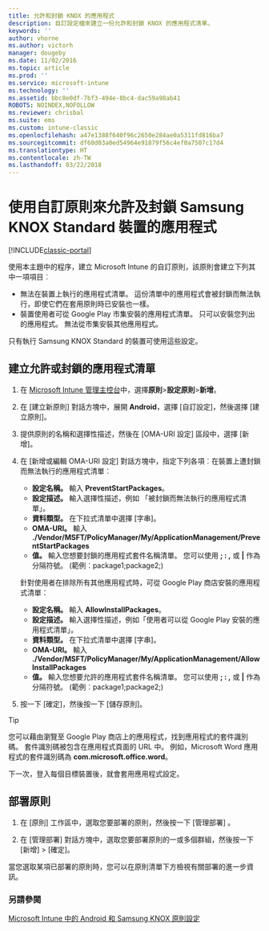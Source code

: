 ```yaml
---
title: 允許和封鎖 KNOX 的應用程式
description: 自訂設定檔來建立一份允許和封鎖 KNOX 的應用程式清單。
keywords: ''
author: vhorne
ms.author: victorh
manager: dougeby
ms.date: 11/02/2016
ms.topic: article
ms.prod: ''
ms.service: microsoft-intune
ms.technology: ''
ms.assetid: bbc8e0df-7bf3-494e-8bc4-dac59a98ab41
ROBOTS: NOINDEX,NOFOLLOW
ms.reviewer: chrisbal
ms.suite: ems
ms.custom: intune-classic
ms.openlocfilehash: a47e1388f640f96c2650e284ae0a5311fd816ba7
ms.sourcegitcommit: df60d03a0ed54964e91879f56c4ef0a7507c17d4
ms.translationtype: HT
ms.contentlocale: zh-TW
ms.lasthandoff: 03/22/2018
---
```

# <a name="use-custom-policies-to-allow-and-block-apps-for-samsung-knox-standard-devices"></a>使用自訂原則來允許及封鎖 Samsung KNOX Standard 裝置的應用程式

[!INCLUDE[classic-portal](../includes/classic-portal.md)]

使用本主題中的程序，建立 Microsoft Intune 的自訂原則，該原則會建立下列其中一項項目︰

- 無法在裝置上執行的應用程式清單。 這份清單中的應用程式會被封鎖而無法執行，即使它們在套用原則時已安裝也一樣。
- 裝置使用者可從 Google Play 市集安裝的應用程式清單。 只可以安裝您列出的應用程式。 無法從市集安裝其他應用程式。

只有執行 Samsung KNOX Standard 的裝置可使用這些設定。

## <a name="to-create-an-allowed-or-blocked-app-list"></a>建立允許或封鎖的應用程式清單

1. 在 [Microsoft Intune 管理主控台](https://manage.microsoft.com/)中，選擇**原則**&gt;**設定原則**&gt;**新增**。
2. 在 [建立新原則] 對話方塊中，展開 **Android**，選擇 [自訂設定]，然後選擇 [建立原則]。
3. 提供原則的名稱和選擇性描述，然後在 [OMA-URI 設定] 區段中，選擇 [新增]。
4. 在 [新增或編輯 OMA-URI 設定] 對話方塊中，指定下列各項︰在裝置上遭封鎖而無法執行的應用程式清單︰
    
    - **設定名稱。** 輸入 **PreventStartPackages**。
    - **設定描述。** 輸入選擇性描述，例如 「被封鎖而無法執行的應用程式清單」。
    -   **資料類型。** 在下拉式清單中選擇 [字串]。
    -   **OMA-URI。** 輸入 **./Vendor/MSFT/PolicyManager/My/ApplicationManagement/PreventStartPackages**
    -   **值。** 輸入您想要封鎖的應用程式套件名稱清單。 您可以使用 **; : ,** 或 **|** 作為分隔符號。 (範例︰package1;package2;)

    針對使用者在排除所有其他應用程式時，可從 Google Play 商店安裝的應用程式清單：

    - **設定名稱。** 輸入 **AllowInstallPackages**。
    - **設定描述。** 輸入選擇性描述，例如「使用者可以從 Google Play 安裝的應用程式清單」。
    - **資料類型。** 在下拉式清單中選擇 [字串]。
    - **OMA-URI。** 輸入 **./Vendor/MSFT/PolicyManager/My/ApplicationManagement/AllowInstallPackages**
    - **值。** 輸入您想要允許的應用程式套件名稱清單。 您可以使用 **; : ,** 或 **|** 作為分隔符號。 (範例︰package1;package2;)

4. 按一下 [確定]，然後按一下 [儲存原則]。 

>[!TIP]
> 您可以藉由瀏覽至 Google Play 商店上的應用程式，找到應用程式的套件識別碼。 套件識別碼被包含在應用程式頁面的 URL 中。 例如，Microsoft Word 應用程式的套件識別碼為 **com.microsoft.office.word**。

下一次，登入每個目標裝置後，就會套用應用程式設定。


## <a name="deploy-the-policy"></a>部署原則

1.  在 [原則]  工作區中，選取您要部署的原則，然後按一下 [管理部署] 。

2.  在 [管理部署] 對話方塊中，選取您要部署原則的一或多個群組，然後按一下 [新增]  &gt; [確定]。

 
當您選取某項已部署的原則時，您可以在原則清單下方檢視有關部署的進一步資訊。

### <a name="see-also"></a>另請參閱
[Microsoft Intune 中的 Android 和 Samsung KNOX 原則設定](android-policy-settings-in-microsoft-intune.md)
